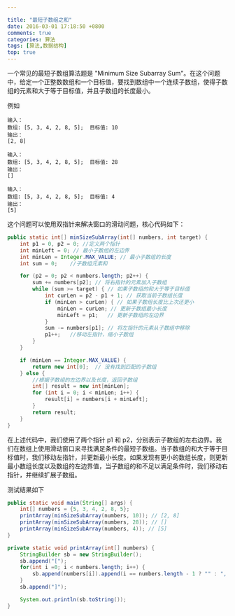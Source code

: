```yaml
---

title: "最短子数组之和"
date: 2016-03-01 17:18:50 +0800
comments: true
categories: 算法
tags: [算法,数据结构]
top: true
---
```


一个常见的最短子数组算法题是 "Minimum Size Subarray Sum"。在这个问题中，给定一个正整数数组和一个目标值，要找到数组中一个连续子数组，使得子数组的元素和大于等于目标值，并且子数组的长度最小。

例如
```
输入： 
数组: [5, 3, 4, 2, 8, 5];  目标值: 10
输出：
[2, 8]
```
```
输入： 
数组: [5, 3, 4, 2, 8, 5];  目标值: 28
输出：
[]
```
<!-- more -->
```
输入： 
数组: [5, 3, 4, 2, 8, 5];  目标值: 4
输出：
[5]
```

这个问题可以使用双指针来解决窗口的滑动问题，核心代码如下：
```Java
public static int[] minSizeSubArray(int[] numbers, int target) {
    int p1 = 0, p2 = 0; //定义两个指针
    int minLeft = 0; // 最小子数组的左边界
    int minLen = Integer.MAX_VALUE; // 最小子数组的长度
    int sum = 0;    //子数组元素和

    for (p2 = 0; p2 < numbers.length; p2++) {
        sum += numbers[p2]; // 将右指针的元素加入子数组
        while (sum >= target) { // 如果子数组的和大于等于目标值
            int curLen = p2 - p1 + 1; // 获取当前子数组长度
            if (minLen > curLen) { // 如果子数组长度比上次还更小
                minLen = curLen; // 更新子数组最小长度
                minLeft = p1;   // 更新子数组的左边界
            }
            sum -= numbers[p1]; // 将左指针的元素从子数组中移除
            p1++;   //移动左指针，缩小子数组
        }
    }

    if (minLen == Integer.MAX_VALUE) {
        return new int[0];  // 没有找到匹配的子数组
    } else {
        //根据子数组的左边界以及长度，返回子数组
        int[] result = new int[minLen];
        for (int i = 0; i < minLen; i++) {
            result[i] = numbers[i + minLeft];
        }
        return result;
    }
}
```

在上述代码中，我们使用了两个指针 p1 和 p2，分别表示子数组的左右边界。我们在数组上使用滑动窗口来寻找满足条件的最短子数组。当子数组的和大于等于目标值时，我们移动左指针，并更新最小长度。如果发现有更小的数组长度，则更新最小数组长度以及数组的左边界值，当子数组的和不足以满足条件时，我们移动右指针，并继续扩展子数组。

测试结果如下
```Java
public static void main(String[] args) {
    int[] numbers = {5, 3, 4, 2, 8, 5};
    printArray(minSizeSubArray(numbers, 10)); // [2, 8]
    printArray(minSizeSubArray(numbers, 28)); // []
    printArray(minSizeSubArray(numbers, 4)); // [5]
}

private static void printArray(int[] numbers) {
    StringBuilder sb = new StringBuilder();
    sb.append("[");
    for(int i =0; i < numbers.length; i++) {
        sb.append(numbers[i]).append(i == numbers.length - 1 ? "" : ", ");
    }
    sb.append("]");

    System.out.println(sb.toString());
}
```

